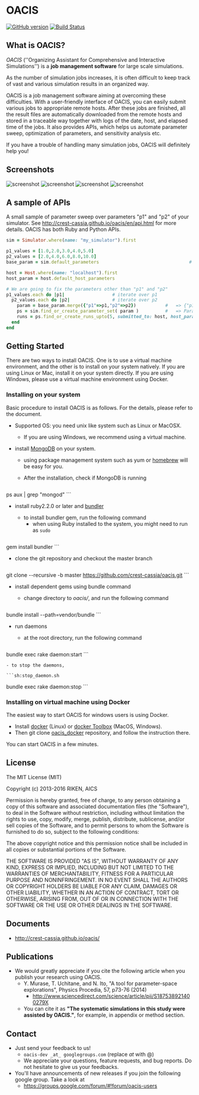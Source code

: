 # OACIS

[![GitHub version](https://badge.fury.io/gh/crest-cassia%2Foacis.svg)](https://badge.fury.io/gh/crest-cassia%2Foacis)
[![Build Status](https://travis-ci.org/crest-cassia/oacis.svg?branch=master)](https://travis-ci.org/crest-cassia/oacis)

## What is OACIS?

*OACIS* (''Organizing Assistant for Comprehensive and Interactive Simulations'') is a **job management software** for large scale simulations.

As the number of simulation jobs increases, it is often difficult to keep track of vast and various simulation results in an organized way.

OACIS is a job management software aiming at overcoming these difficulties.
With a user-friendly interface of OACIS, you can easily submit various jobs to appropriate remote hosts.
After these jobs are finished, all the result files are automatically downloaded from the remote hosts and stored in a traceable way together with logs of the date, host, and elapsed time of the jobs.
It also provides APIs, which helps us automate parameter sweep, optimization of parameters, and sensitivity analysis etc.

If you have a trouble of handling many simulation jobs, OACIS will definitely help you!

## Screenshots

![screenshot](docs/images/screenshots/1.png)
![screenshot](docs/images/screenshots/3.png)
![screenshot](docs/images/screenshots/5.png)
![screenshot](docs/images/screenshots/8.png)

## A sample of APIs

A small sample of parameter sweep over parameters "p1" and "p2" of your simulator.
See http://crest-cassia.github.io/oacis/en/api.html for more details.
OACIS has both Ruby and Python APIs.

```ruby
sim = Simulator.where(name: "my_simulator").first

p1_values = [1.0,2.0,3.0,4.0,5.0]                                         # a standard way to make an array
p2_values = [2.0,4.0,6.0,8.0,10.0]
base_param = sim.default_parameters                                  # => {"p1"=>1.0, "p2"=>2.0, "p3"=>3.0}

host = Host.where(name: "localhost").first
host_param = host.default_host_parameters

# We are going to fix the parameters other than "p1" and "p2"
p1_values.each do |p1|                  # iterate over p1
  p2_values.each do |p2|                # iterate over p2
    param = base_param.merge({"p1"=>p1,"p2"=>p2})           #   => {"p1"=>p1, "p2"=>p2, "p3"=>3.0}
    ps = sim.find_or_create_parameter_set( param )          #   => ParameterSet of the given parameters
    runs = ps.find_or_create_runs_upto(5, submitted_to: host, host_param: host_param)  # creating runs under given parameter sets
  end
end
```

## Getting Started

There are two ways to install OACIS. One is to use a virtual machine environment, and the other is to install on your system natively.
If you are using Linux or Mac, install it on your system directly.
If you are using Windows, please use a virtual machine environment using Docker.

### Installing on your system

Basic procedure to install OACIS is as follows.
For the details, please refer to the document.

- Supported OS: you need unix like system such as Linux or MacOSX.
    - If you are using Windows, we recommend using a virtual machine.

- install [MongoDB](http://www.mongodb.org/) on your system.
    - using package management system such as yum or [homebrew](http://brew.sh/) will be easy for you.
    - After the installation, check if MongoDB is running

        ```sh:check_db_daemons.sh
ps aux | grep "mongod"
        ```

- install ruby2.2.0 or later and [bundler](http://bundler.io/)
    - to install bundler gem, run the following command
        - when using Ruby installed to the system, you might need to run as `sudo`

    ```sh:install_bundler.sh
gem install bundler
    ```

- clone the git repository and checkout the master branch

    ```sh:clone.sh
git clone --recursive -b master https://github.com/crest-cassia/oacis.git
    ```

- install dependent gems using bundle command
    - change directory to _oacis/_, and run the following command

      ```sh:install_sh
bundle install --path=vendor/bundle
      ```

- run daemons
    - at the root directory, run the following command

    ```sh:start_daemon.sh
bundle exec rake daemon:start
    ```

    - to stop the daemons,

    ```sh:stop_daemon.sh
bundle exec rake daemon:stop
    ```

### Installing on virtual machine using Docker

The easiest way to start OACIS for windows users is using Docker.

- Install [docker](https://www.docker.com/) (Linux) or [docker Toolbox](https://www.docker.com/toolbox) (MacOS, Windows).
- Then git clone [oacis_docker](https://github.com/crest-cassia/oacis_docker) repository, and follow the instruction there.

You can start OACIS in a few minutes.

## License

The MIT License (MIT)

Copyright (c) 2013-2016 RIKEN, AICS

Permission is hereby granted, free of charge, to any person obtaining a copy of
this software and associated documentation files (the "Software"), to deal in
the Software without restriction, including without limitation the rights to
use, copy, modify, merge, publish, distribute, sublicense, and/or sell copies of
the Software, and to permit persons to whom the Software is furnished to do so, 
subject to the following conditions:

The above copyright notice and this permission notice shall be included in all 
copies or substantial portions of the Software.

THE SOFTWARE IS PROVIDED "AS IS", WITHOUT WARRANTY OF ANY KIND, EXPRESS OR
IMPLIED, INCLUDING BUT NOT LIMITED TO THE WARRANTIES OF MERCHANTABILITY, FITNESS
FOR A PARTICULAR PURPOSE AND NONINFRINGEMENT. IN NO EVENT SHALL THE AUTHORS OR
COPYRIGHT HOLDERS BE LIABLE FOR ANY CLAIM, DAMAGES OR OTHER LIABILITY, WHETHER
IN AN ACTION OF CONTRACT, TORT OR OTHERWISE, ARISING FROM, OUT OF OR IN
CONNECTION WITH THE SOFTWARE OR THE USE OR OTHER DEALINGS IN THE SOFTWARE.

## Documents

- http://crest-cassia.github.io/oacis/

## Publications

- We would greatly appreciate if you cite the following article when you publish your research using OACIS.
    - Y. Murase, T. Uchitane, and N. Ito, "A tool for parameter-space explorations", Physics Procedia, 57, p73-76 (2014)
      - http://www.sciencedirect.com/science/article/pii/S187538921400279X
    - You can cite it as **"The systematic simulations in this study were assisted by OACIS."**, for example, in appendix or method section.

## Contact

- Just send your feedback to us!
    - `oacis-dev _at_ googlegroups.com` (replace _at_ with @)
    - We appreciate your questions, feature requests, and bug reports. Do not hesitate to give us your feedbacks.
- You'll have announcements of new releases if you join the following google group. Take a look at
    - https://groups.google.com/forum/#!forum/oacis-users


